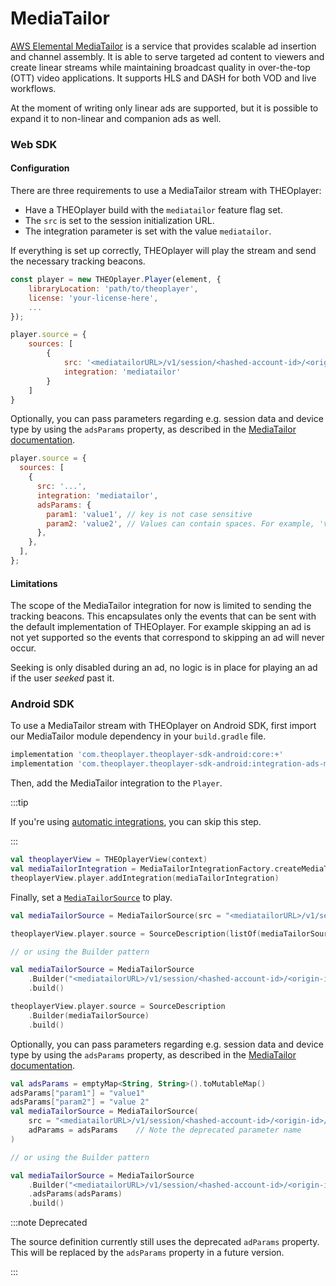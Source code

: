 # MediaTailor

[AWS Elemental MediaTailor](https://docs.aws.amazon.com/mediatailor/index.html) is a service that provides scalable ad insertion and channel assembly. It is able to serve targeted ad content to viewers and create linear streams while maintaining broadcast quality in over-the-top (OTT) video applications. It supports HLS and DASH for both VOD and live workflows.

At the moment of writing only linear ads are supported, but it is possible to expand it to non-linear and companion ads as well.

### Web SDK

#### Configuration

There are three requirements to use a MediaTailor stream with THEOplayer:

- Have a THEOplayer build with the `mediatailor` feature flag set.
- The `src` is set to the session initialization URL.
- The integration parameter is set with the value `mediatailor`.

If everything is set up correctly, THEOplayer will play the stream and send the necessary tracking beacons.

```js
const player = new THEOplayer.Player(element, {
    libraryLocation: 'path/to/theoplayer',
    license: 'your-license-here',
    ...
});

player.source = {
    sources: [
        {
            src: '<mediatailorURL>/v1/session/<hashed-account-id>/<origin-id>/<asset-id>',
            integration: 'mediatailor'
        }
    ]
}
```

Optionally, you can pass parameters regarding e.g. session data and device type by using the `adsParams` property, as
described in the [MediaTailor documentation](https://docs.aws.amazon.com/mediatailor/latest/ug/ad-reporting-client-side.html#ad-reporting-client-side-enabling).

```js
player.source = {
  sources: [
    {
      src: '...',
      integration: 'mediatailor',
      adsParams: {
        param1: 'value1', // key is not case sensitive
        param2: 'value2', // Values can contain spaces. For example, 'value 2' is an allowed value.
      },
    },
  ],
};
```

#### Limitations

The scope of the MediaTailor integration for now is limited to sending the tracking beacons. This encapsulates only the events that can be sent with the default implementation of THEOplayer. For example skipping an ad is not yet supported so the events that correspond to skipping an ad will never occur.

Seeking is only disabled during an ad, no logic is in place for playing an ad if the user _seeked_ past it.

### Android SDK

To use a MediaTailor stream with THEOplayer on Android SDK, first import our MediaTailor module dependency in your `build.gradle` file.

```groovy
implementation 'com.theoplayer.theoplayer-sdk-android:core:+'
implementation 'com.theoplayer.theoplayer-sdk-android:integration-ads-mediatailor:+' // add MediaTailor dependency
```

Then, add the MediaTailor integration to the `Player`.

:::tip

If you're using [automatic integrations](../../getting-started/01-sdks/02-android/01-features.md#adding-integrations-automatically), you can skip this step.

:::

```kotlin
val theoplayerView = THEOplayerView(context)
val mediaTailorIntegration = MediaTailorIntegrationFactory.createMediaTailorIntegration(theoPlayerView);
theoplayerView.player.addIntegration(mediaTailorIntegration)
```

Finally, set a [`MediaTailorSource`](pathname:///theoplayer/v10/api-reference/android/com/theoplayer/android/api/source/mediatailor/MediaTailorSource.html) to play.

```kotlin
val mediaTailorSource = MediaTailorSource(src = "<mediatailorURL>/v1/session/<hashed-account-id>/<origin-id>/<asset-id>")

theoplayerView.player.source = SourceDescription(listOf(mediaTailorSource))

// or using the Builder pattern

val mediaTailorSource = MediaTailorSource
    .Builder("<mediatailorURL>/v1/session/<hashed-account-id>/<origin-id>/<asset-id>")
    .build()

theoplayerView.player.source = SourceDescription
    .Builder(mediaTailorSource)
    .build()
```

Optionally, you can pass parameters regarding e.g. session data and device type by using the `adsParams` property, as
described in the [MediaTailor documentation](https://docs.aws.amazon.com/mediatailor/latest/ug/ad-reporting-client-side.html#ad-reporting-client-side-enabling).

```kotlin
val adsParams = emptyMap<String, String>().toMutableMap()
adsParams["param1"] = "value1"
adsParams["param2"] = "value 2"
val mediaTailorSource = MediaTailorSource(
    src = "<mediatailorURL>/v1/session/<hashed-account-id>/<origin-id>/<asset-id>",
    adParams = adsParams    // Note the deprecated parameter name
)

// or using the Builder pattern

val mediaTailorSource = MediaTailorSource
    .Builder("<mediatailorURL>/v1/session/<hashed-account-id>/<origin-id>/<asset-id>")
    .adsParams(adsParams)
    .build()
```

:::note Deprecated

The source definition currently still uses the deprecated `adParams` property. This will be
replaced by the `adsParams` property in a future version.

:::
